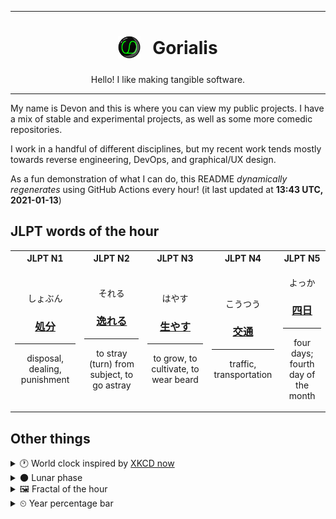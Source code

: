 ***

<h1 align="center">
<sub>
    <img src="readme/resources/avatar.png" height="36">
</sub>
&nbsp;
Gorialis
</h1>
<p align="center">
Hello! I like making tangible software.
</p>

***

My name is Devon and this is where you can view my public projects. I have a mix of stable and experimental projects, as well as some more comedic repositories.

I work in a handful of different disciplines, but my recent work tends mostly towards reverse engineering, DevOps, and graphical/UX design.

As a fun demonstration of what I can do, this README *dynamically regenerates* using GitHub Actions every hour! (it last updated at **13:43 UTC, 2021-01-13**)

<h2>JLPT words of the hour</h2>
<table>
    <tr>
        <th>JLPT N1</th>
        <th>JLPT N2</th>
        <th>JLPT N3</th>
        <th>JLPT N4</th>
        <th>JLPT N5</th>
    </tr>
    <tr>
        <td>
            <p align="center">しょぶん</p>
            <h3 align="center"><b><a href="https://jisho.org/search/%E5%87%A6%E5%88%86">処分</a></b></h3>
            <hr>
            <p align="center">disposal,<wbr> dealing,<wbr> punishment</p>
        </td>
        <td>
            <p align="center">それる</p>
            <h3 align="center"><b><a href="https://jisho.org/search/%E9%80%B8%E3%82%8C%E3%82%8B">逸れる</a></b></h3>
            <hr>
            <p align="center">to stray (turn) from subject,<wbr> to go astray</p>
        </td>
        <td>
            <p align="center">はやす</p>
            <h3 align="center"><b><a href="https://jisho.org/search/%E7%94%9F%E3%82%84%E3%81%99">生やす</a></b></h3>
            <hr>
            <p align="center">to grow,<wbr> to cultivate,<wbr> to wear beard</p>
        </td>
        <td>
            <p align="center">こうつう</p>
            <h3 align="center"><b><a href="https://jisho.org/search/%E4%BA%A4%E9%80%9A">交通</a></b></h3>
            <hr>
            <p align="center">traffic,<wbr> transportation</p>
        </td>
        <td>
            <p align="center">よっか</p>
            <h3 align="center"><b><a href="https://jisho.org/search/%E5%9B%9B%E6%97%A5">四日</a></b></h3>
            <hr>
            <p align="center">four days;<br> fourth day of the month</p>
        </td>
    </tr>
</table>

<h2>Other things</h2>
<details>
<summary>🕐  World clock inspired by <a href="https://xkcd.com/now">XKCD now</a></summary>

> <img src="generated/now.png" width="512">

</details>
<details>
<summary>🌑 Lunar phase</summary>

The moon is approximately 3.27% through its phase (New Moon).

</details>
<details>
<summary>&#x1f5bc; Fractal of the hour</summary>

> <img src="generated/fractal.png" width="512">

</details>
<details>
<summary>&#x23f2; Year percentage bar</summary>
<pre><code>2021 [▁▁▁▁▁▁▁▁▁▁▁▁▁▁▁▁▁▁▁▁] 3.44%</code></pre>
</details>
